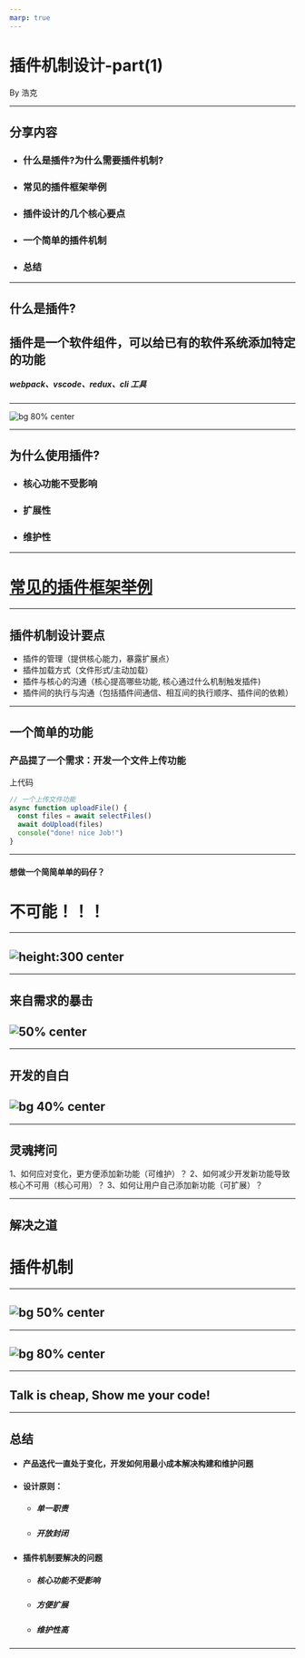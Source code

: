 ```yaml
---
marp: true
---
```


# 插件机制设计-part(1)

By 浩克

---

## 分享内容

- ### 什么是插件?为什么需要插件机制?
- ### 常见的插件框架举例
- ### 插件设计的几个核心要点
- ### 一个简单的插件机制
- ### 总结

---

## 什么是插件?

## 插件是一个软件组件，可以给已有的软件系统添加特定的功能

##### webpack、vscode、redux、cli 工具

---

![bg 80% center](./imgs/什么是插件.png)

---

## 为什么使用插件?

- ### 核心功能不受影响
- ### 扩展性
- ### 维护性

---

# [常见的插件框架举例](https://www.wolai.com/4kDYSyHZhwLwhjywQJS4yc)

---

## 插件机制设计要点

- 插件的管理（提供核心能力，暴露扩展点）
- 插件加载方式（文件形式/主动加载）
- 插件与核心的沟通（核心提高哪些功能, 核心通过什么机制触发插件)
- 插件间的执行与沟通（包括插件间通信、相互间的执行顺序、插件间的依赖）

---

## 一个简单的功能

### 产品提了一个需求：开发一个文件上传功能

上代码

```javascript
// 一个上传文件功能
async function uploadFile() {
  const files = await selectFiles()
  await doUpload(files)
  console("done! nice Job!")
}
```

---

#### 想做一个简简单单的码仔？

# 不可能！！！

---

## ![height:300 center](./imgs/产品提需求.png)

---

## 来自需求的暴击

## ![50% center](./imgs/简单功能的需求爆炸.png)

---

## 开发的自白

## ![bg 40% center](./imgs/开发心情复杂.png)

---

## 灵魂拷问

1、如何应对变化，更方便添加新功能（可维护）？
2、如何减少开发新功能导致核心不可用（核心可用）？
3、如何让用户自己添加新功能（可扩展）？

---

## 解决之道

# 插件机制

---

## ![bg 50% center](./imgs/插件API概念.png)

---

## ![bg 80% center](./imgs/插件方案设计.png)

---

## Talk is cheap, Show me your code!

---

## 总结

- #### 产品迭代一直处于变化，开发如何用最小成本解决构建和维护问题
- #### 设计原则：
  - ##### 单一职责
  - ##### 开放封闭
- #### 插件机制要解决的问题
  - ##### 核心功能不受影响
  - ##### 方便扩展
  - ##### 维护性高

---
